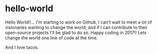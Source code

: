 # hello-world
Hello World!!... I'm starting to work on Github, I can't wait to meet a lot of visionaries wanting to change the world, and if I can contribute to their open-source projects I'll be glad to do so. Happy coding in 2017!! Lets change the world one line of code at the time.

And I love tacos.
